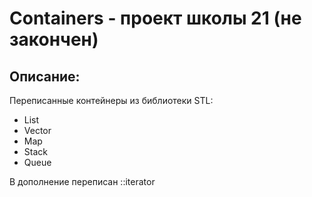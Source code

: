 # Containers - проект школы 21 (не закончен)
## Описание:

Переписанные контейнеры из библиотеки STL:

* List
* Vector
* Map
* Stack
* Queue

В дополнение переписан ::iterator
